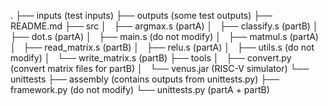 

.
├── inputs (test inputs)
├── outputs (some test outputs)
├── README.md
├── src
│   ├── argmax.s (partA)
│   ├── classify.s (partB)
│   ├── dot.s (partA)
│   ├── main.s (do not modify)
│   ├── matmul.s (partA)
│   ├── read_matrix.s (partB)
│   ├── relu.s (partA)
│   ├── utils.s (do not modify)
│   └── write_matrix.s (partB)
├── tools
│   ├── convert.py (convert matrix files for partB)
│   └── venus.jar (RISC-V simulator)
└── unittests
    ├── assembly (contains outputs from unittests.py)
    ├── framework.py (do not modify)
    └── unittests.py (partA + partB)
```

